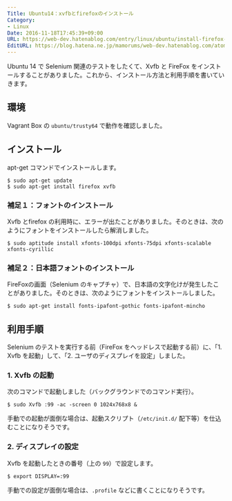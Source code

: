```yaml
---
Title: Ubuntu14：xvfbとfirefoxのインストール
Category:
- Linux
Date: 2016-11-18T17:45:39+09:00
URL: https://web-dev.hatenablog.com/entry/linux/ubuntu/install-firefox-xvfb
EditURL: https://blog.hatena.ne.jp/mamorums/web-dev.hatenablog.com/atom/entry/10328749687194917557
---
```


Ubuntu 14 で Selenium 関連のテストをしたくて、Xvfb と FireFox をインストールすることがありました。これから、インストール方法と利用手順を書いていきます。 


## 環境
Vagrant Box の `ubuntu/trusty64` で動作を確認しました。


## インストール
apt-get コマンドでインストールします。

```
$ sudo apt-get update
$ sudo apt-get install firefox xvfb
```


### 補足１：フォントのインストール
Xvfb とfirefox の利用時に、エラーが出たことがありました。そのときは、次のようにフォントをインストールしたら解消しました。

```
$ sudo aptitude install xfonts-100dpi xfonts-75dpi xfonts-scalable xfonts-cyrillic
```

### 補足２：日本語フォントのインストール
FireFoxの画面（Selenium のキャプチャ）で、日本語の文字化けが発生したことがありました。そのときは、次のようにフォントをインストールしました。

```
$ sudo apt-get install fonts-ipafont-gothic fonts-ipafont-mincho
```


## 利用手順
Selenium のテストを実行する前（FireFox をヘッドレスで起動する前）に、「1. Xvfb を起動」して、「2. ユーザのディスプレイを設定」しました。

### 1. Xvfb の起動
次のコマンドで起動しました（バックグラウンドでのコマンド実行）。

```
$ sudo Xvfb :99 -ac -screen 0 1024x768x8 &
```

手動での起動が面倒な場合は、起動スクリプト（`/etc/init.d/` 配下等）を仕込むことになりそうです。

### 2. ディスプレイの設定
Xvfb を起動したときの番号（上の `99`）で設定します。

```
$ export DISPLAY=:99
```

手動での設定が面倒な場合は、`.profile`  などに書くことになりそうです。

